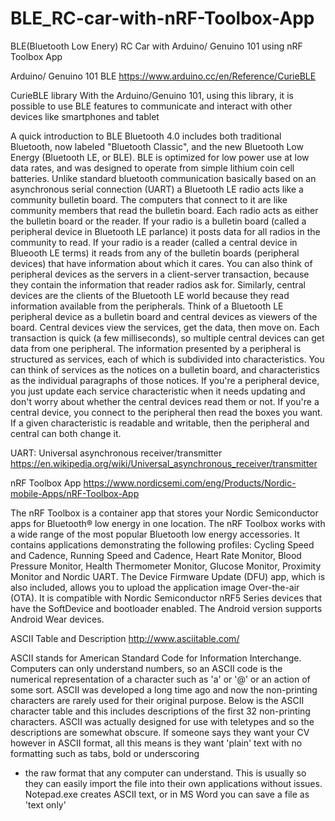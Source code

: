 # BLE_RC-car-with-nRF-Toolbox-App
BLE(Bluetooth Low Enery) RC Car with Arduino/ Genuino 101 using nRF Toolbox App


Arduino/ Genuino 101 BLE
https://www.arduino.cc/en/Reference/CurieBLE

CurieBLE library
With the Arduino/Genuino 101, using this library, 
it is possible to use BLE features to communicate and interact with other devices like smartphones and tablet

A quick introduction to BLE
Bluetooth 4.0 includes both traditional Bluetooth, now labeled "Bluetooth Classic", 
and the new Bluetooth Low Energy (Bluetooth LE, or BLE). 
BLE is optimized for low power use at low data rates, and was designed to operate from simple lithium coin cell batteries.
Unlike standard bluetooth communication basically based on an asynchronous serial connection (UART) a Bluetooth LE radio acts like a community bulletin board. 
The computers that connect to it are like community members that read the bulletin board. 
Each radio acts as either the bulletin board or the reader. 
If your radio is a bulletin board (called a peripheral device in Bluetooth LE parlance) it posts data for all radios in the community to read. 
If your radio is a reader (called a central device in Blueooth LE terms) it reads from any of the bulletin boards (peripheral devices) that have information about which it cares. 
You can also think of peripheral devices as the servers in a client-server transaction, because they contain the information that reader radios ask for. 
Similarly, central devices are the clients of the Bluetooth LE world because they read information available from the peripherals.
Think of a Bluetooth LE peripheral device as a bulletin board and central devices as viewers of the board. Central devices view the services, get the data, then move on. Each transaction is quick (a few milliseconds), so multiple central devices can get data from one peripheral.
The information presented by a peripheral is structured as services, each of which is subdivided into characteristics. You can think of services as the notices on a bulletin board, and characteristics as the individual paragraphs of those notices. If you're a peripheral device, you just update each service characteristic when it needs updating and don't worry about whether the central devices read them or not. If you're a central device, you connect to the peripheral then read the boxes you want. If a given characteristic is readable and writable, then the peripheral and central can both change it.


UART: Universal asynchronous receiver/transmitter
https://en.wikipedia.org/wiki/Universal_asynchronous_receiver/transmitter


nRF Toolbox App
https://www.nordicsemi.com/eng/Products/Nordic-mobile-Apps/nRF-Toolbox-App 

The nRF Toolbox is a container app that stores your Nordic Semiconductor apps for Bluetooth® low energy in one location.
The nRF Toolbox works with a wide range of the most popular Bluetooth low energy accessories.
It contains applications demonstrating the following profiles: 
Cycling Speed and Cadence, Running Speed and Cadence, Heart Rate Monitor, Blood Pressure Monitor, 
Health Thermometer Monitor, Glucose Monitor, Proximity Monitor and Nordic UART.
The Device Firmware Update (DFU) app, which is also included, allows you to upload the application image Over-the-air (OTA). 
It is compatible with Nordic Semiconductor nRF5 Series devices that have the SoftDevice and bootloader enabled. 
The Android version supports Android Wear devices.

ASCII Table and Description
http://www.asciitable.com/

ASCII stands for American Standard Code for Information Interchange. 
Computers can only understand numbers, 
so an ASCII code is the numerical representation of a character such as 'a' or '@' or an action of some sort. 
ASCII was developed a long time ago and now the non-printing characters are rarely used for their original purpose. 
Below is the ASCII character table and this includes descriptions of the first 32 non-printing characters. 
ASCII was actually designed for use with teletypes and so the descriptions are somewhat obscure. 
If someone says they want your CV however in ASCII format, 
all this means is they want 'plain' text with no formatting such as tabs, bold or underscoring
- the raw format that any computer can understand. 
This is usually so they can easily import the file into their own applications without issues. 
Notepad.exe creates ASCII text, or in MS Word you can save a file as 'text only'
